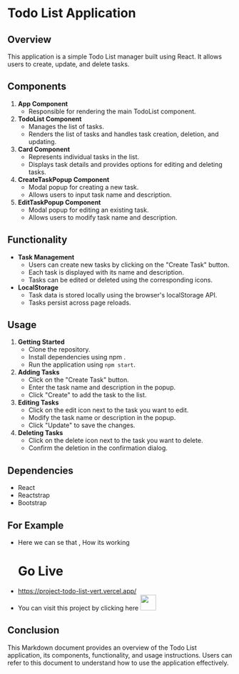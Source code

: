 # Todo List Application

## Overview
This application is a simple Todo List manager built using React. It allows users to create, update, and delete tasks.

## Components
1. **App Component**
    - Responsible for rendering the main TodoList component.
2. **TodoList Component**
    - Manages the list of tasks.
    - Renders the list of tasks and handles task creation, deletion, and updating.
3. **Card Component**
    - Represents individual tasks in the list.
    - Displays task details and provides options for editing and deleting tasks.
4. **CreateTaskPopup Component**
    - Modal popup for creating a new task.
    - Allows users to input task name and description.
5. **EditTaskPopup Component**
    - Modal popup for editing an existing task.
    - Allows users to modify task name and description.

## Functionality
- **Task Management**
    - Users can create new tasks by clicking on the "Create Task" button.
    - Each task is displayed with its name and description.
    - Tasks can be edited or deleted using the corresponding icons.
- **LocalStorage**
    - Task data is stored locally using the browser's localStorage API.
    - Tasks persist across page reloads.

## Usage
1. **Getting Started**
    - Clone the repository.
    - Install dependencies using npm .
    - Run the application using `npm start`.
2. **Adding Tasks**
    - Click on the "Create Task" button.
    - Enter the task name and description in the popup.
    - Click "Create" to add the task to the list.
3. **Editing Tasks**
    - Click on the edit icon next to the task you want to edit.
    - Modify the task name or description in the popup.
    - Click "Update" to save the changes.
4. **Deleting Tasks**
    - Click on the delete icon next to the task you want to delete.
    - Confirm the deletion in the confirmation dialog.

## Dependencies
- React
- Reactstrap
- Bootstrap

## For Example
- Here we can se that , How its working
  # Go Live
-  https://project-todo-list-vert.vercel.app/
- You can visit this project by clicking here  <img src="" width="35">




 

## Conclusion
This Markdown document provides an overview of the Todo List application, its components, functionality, and usage instructions. Users can refer to this document to understand how to use the application effectively.
